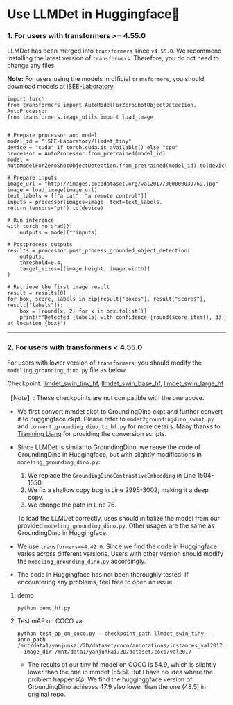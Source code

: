 # Use LLMDet in Huggingface🤗

### 1. For users with transformers >= 4.55.0

LLMDet has been merged into `transformers` since `v4.55.0`. We recommend installing the latest version of `transformers`. Therefore, you do not need to change any files.

**Note:** For users using the models in official `transformers`, you should download models at [iSEE-Laboratory](https://huggingface.co/collections/iSEE-Laboratory/llmdet-688475906dc235d5f1dc678e).

```
import torch
from transformers import AutoModelForZeroShotObjectDetection, AutoProcessor
from transformers.image_utils import load_image


# Prepare processor and model
model_id = "iSEE-Laboratory/llmdet_tiny"
device = "cuda" if torch.cuda.is_available() else "cpu"
processor = AutoProcessor.from_pretrained(model_id)
model = AutoModelForZeroShotObjectDetection.from_pretrained(model_id).to(device)

# Prepare inputs
image_url = "http://images.cocodataset.org/val2017/000000039769.jpg"
image = load_image(image_url)
text_labels = [["a cat", "a remote control"]]
inputs = processor(images=image, text=text_labels, return_tensors="pt").to(device)

# Run inference
with torch.no_grad():
    outputs = model(**inputs)

# Postprocess outputs
results = processor.post_process_grounded_object_detection(
    outputs,
    threshold=0.4,
    target_sizes=[(image.height, image.width)]
)

# Retrieve the first image result
result = results[0]
for box, score, labels in zip(result["boxes"], result["scores"], result["labels"]):
    box = [round(x, 2) for x in box.tolist()]
    print(f"Detected {labels} with confidence {round(score.item(), 3)} at location {box}")
```
____________________________________________________________________________

### 2. For users with transformers < 4.55.0

For users with lower version of `transformers`, you should modify the `modeling_grounding_dino.py` file as below.

Checkpoint: [llmdet_swin_tiny_hf](https://huggingface.co/fushh7/llmdet_swin_tiny_hf), [llmdet_swin_base_hf](https://huggingface.co/fushh7/llmdet_swin_base_hf), [llmdet_swin_large_hf](https://huggingface.co/fushh7/llmdet_swin_large_hf)

【Note】: These checkpoints are not compatible with the one above.

- We first convert mmdet ckpt to GroundingDino ckpt and further convert it to huggingface ckpt. Please refer to `mmdet2groundingdino_swint.py` and `convert_grounding_dino_to_hf.py` for more details. Many thanks to [Tianming Liang](https://github.com/tmliang) for providing the conversion scripts.

- Since LLMDet is similar to GroundingDino, we reuse the code of GroundingDino in Huggingface, but with slightly modifications in `modeling_grounding_dino.py`:

  1. We replace the `GroundingDinoContrastiveEmbedding` in Line 1504-1550.
  2. We fix a shallow copy bug in Line 2995-3002, making it a deep copy.
  3. We change the path in Line 76.

  To load the LLMDet correctly, uses should initialize the model from our provided `modeling_grounding_dino.py`. Other usages are the same as GroundingDino in Huggingface.

- We use `transformers==4.42.0`. Since we find the code in Huggingface varies across different versions. Users with other version should modify the `modeling_grounding_dino.py` accordingly.

- The code in Huggingface has not been thoroughly tested. If encountering any problems, feel free to open an issue.


1. demo

   ```
   python demo_hf.py
   ```

2. Test mAP on COCO val

   ```
   python test_ap_on_coco.py --checkpoint_path llmdet_swin_tiny --anno_path /mnt/data1/yanjunkai/2D/dataset/coco/annotations/instances_val2017.json --image_dir /mnt/data1/yanjunkai/2D/dataset/coco/val2017
   ```
   
   - The results of our tiny hf model on COCO is 54.9, which is slightly lower than the one in mmdet (55.5). But I have no idea where the problem happens☹️. We find the hugginggface version of GroundingDino achieves 47.9 also lower than the one (48.5) in original repo.
